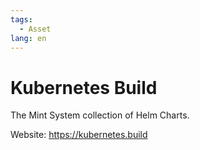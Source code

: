 ```yaml
---
tags:
  - Asset
lang: en
---
```

# Kubernetes Build

The Mint System collection of Helm Charts.

Website: <https://kubernetes.build>